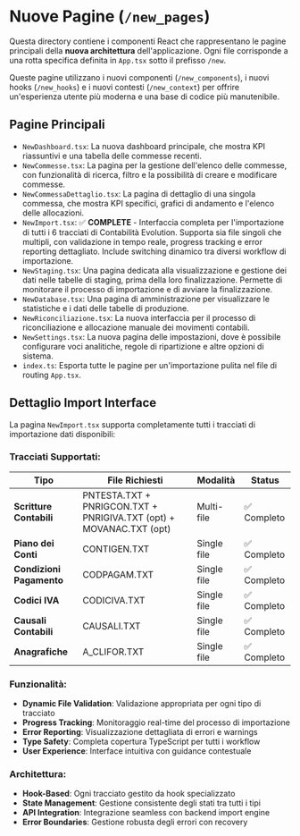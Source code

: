 # Nuove Pagine (`/new_pages`)

Questa directory contiene i componenti React che rappresentano le pagine principali della **nuova architettura** dell'applicazione. Ogni file corrisponde a una rotta specifica definita in `App.tsx` sotto il prefisso `/new`.

Queste pagine utilizzano i nuovi componenti (`/new_components`), i nuovi hooks (`/new_hooks`) e i nuovi contesti (`/new_context`) per offrire un'esperienza utente più moderna e una base di codice più manutenibile.

## Pagine Principali

-   `NewDashboard.tsx`: La nuova dashboard principale, che mostra KPI riassuntivi e una tabella delle commesse recenti.
-   `NewCommesse.tsx`: La pagina per la gestione dell'elenco delle commesse, con funzionalità di ricerca, filtro e la possibilità di creare e modificare commesse.
-   `NewCommessaDettaglio.tsx`: La pagina di dettaglio di una singola commessa, che mostra KPI specifici, grafici di andamento e l'elenco delle allocazioni.
-   `NewImport.tsx`: ✅ **COMPLETE** - Interfaccia completa per l'importazione di tutti i 6 tracciati di Contabilità Evolution. Supporta sia file singoli che multipli, con validazione in tempo reale, progress tracking e error reporting dettagliato. Include switching dinamico tra diversi workflow di importazione.
-   `NewStaging.tsx`: Una pagina dedicata alla visualizzazione e gestione dei dati nelle tabelle di staging, prima della loro finalizzazione. Permette di monitorare il processo di importazione e di avviare la finalizzazione.
-   `NewDatabase.tsx`: Una pagina di amministrazione per visualizzare le statistiche e i dati delle tabelle di produzione.
-   `NewRiconciliazione.tsx`: La nuova interfaccia per il processo di riconciliazione e allocazione manuale dei movimenti contabili.
-   `NewSettings.tsx`: La nuova pagina delle impostazioni, dove è possibile configurare voci analitiche, regole di ripartizione e altre opzioni di sistema.
-   `index.ts`: Esporta tutte le pagine per un'importazione pulita nel file di routing `App.tsx`.

## Dettaglio Import Interface

La pagina `NewImport.tsx` supporta completamente tutti i tracciati di importazione dati disponibili:

### Tracciati Supportati:

| **Tipo** | **File Richiesti** | **Modalità** | **Status** |
|---|---|---|---|
| **Scritture Contabili** | PNTESTA.TXT + PNRIGCON.TXT + PNRIGIVA.TXT (opt) + MOVANAC.TXT (opt) | Multi-file | ✅ Completo |
| **Piano dei Conti** | CONTIGEN.TXT | Single file | ✅ Completo |
| **Condizioni Pagamento** | CODPAGAM.TXT | Single file | ✅ Completo |
| **Codici IVA** | CODICIVA.TXT | Single file | ✅ Completo |
| **Causali Contabili** | CAUSALI.TXT | Single file | ✅ Completo |
| **Anagrafiche** | A_CLIFOR.TXT | Single file | ✅ Completo |

### Funzionalità:

- **Dynamic File Validation**: Validazione appropriata per ogni tipo di tracciato
- **Progress Tracking**: Monitoraggio real-time del processo di importazione
- **Error Reporting**: Visualizzazione dettagliata di errori e warnings
- **Type Safety**: Completa copertura TypeScript per tutti i workflow
- **User Experience**: Interface intuitiva con guidance contestuale

### Architettura:

- **Hook-Based**: Ogni tracciato gestito da hook specializzato
- **State Management**: Gestione consistente degli stati tra tutti i tipi
- **API Integration**: Integrazione seamless con backend import engine
- **Error Boundaries**: Gestione robusta degli errori con recovery 